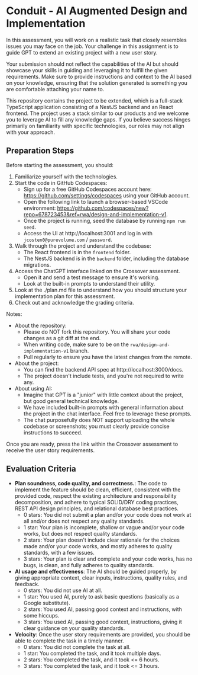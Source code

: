 # Conduit - AI Augmented Design and Implementation

In this assessment, you will work on a realistic task that closely resembles issues you may face on the job. Your challenge in this assignment is to guide GPT to extend an existing project with a new user story.

Your submission should not reflect the capabilities of the AI but should showcase your skills in guiding and leveraging it to fulfill the given requirements. Make sure to provide instructions and context to the AI based on your knowledge, ensuring that the solution generated is something you are comfortable attaching your name to.

This repository contains the project to be extended, which is a full-stack TypeScript application consisting of a NestJS backend and an React frontend. The project uses a stack similar to our products and we welcome you to leverage AI to fill any knowledge gaps. If you believe success hinges primarily on familiarity with specific technologies, our roles may not align with your approach.

## Preparation Steps

Before starting the assessment, you should:

1. Familiarize yourself with the technologies.
1. Start the code in GitHub Codespaces:
   - Sign up for a free GitHub Codespaces account here: https://github.com/settings/codespaces using your GitHub account.
   - Open the following link to launch a browser-based VSCode environment: https://github.com/codespaces/new?repo=678723453&ref=rwa/design-and-implementation-v1.
   - Once the project is running, seed the database by running `npm run seed`.
   - Access the UI at http://localhost:3001 and log in with `jcosten0@purevolume.com` / `password`.
1. Walk through the project and understand the codebase:
   - The React frontend is in the `frontend` folder.
   - The NestJS backend is in the `backend` folder, including the database migrations.
1. Access the ChatGPT interface linked on the Crossover assessment.
   - Open it and send a test message to ensure it's working.
   - Look at the built-in prompts to understand their utility.
1. Look at the ./plan.md file to understand how you should structure your implementation plan for this assessment.
1. Check out and acknowledge the grading criteria.

Notes:

- About the repository:
  - Please do NOT fork this repository. You will share your code changes as a git diff at the end.
  - When writing code, make sure to be on the `rwa/design-and-implementation-v1` branch.
  - Pull regularly to ensure you have the latest changes from the remote.
- About the project:
  - You can find the backend API spec at http://localhost:3000/docs.
  - The project doesn't include tests, and you're not required to write any.
- About using AI:
  - Imagine that GPT is a "junior" with little context about the project, but good general technical knowledge.
  - We have included built-in prompts with general information about the project in the chat interface. Feel free to leverage these prompts.
  - The chat purposefully does NOT support uploading the whole codebase or screenshots; you must clearly provide concise instructions to succeed.

Once you are ready, press the link within the Crossover assessment to receive the user story requirements.

## Evaluation Criteria

- **Plan soundness, code quality, and correctness.**: The code to implement the feature should be clean, efficient, consistent with the provided code, respect the existing architecture and responsibility decomposition, and adhere to typical SOLID/DRY coding practices, REST API design principles, and relational database best practices. 
   - 0 stars: You did not submit a plan and/or your code does not work at all and/or does not respect any quality standards.
   - 1 star: Your plan is incomplete, shallow or vague and/or your code works, but does not respect quality standards.
   - 2 stars: Your plan doesn't include clear rationale for the choices made and/or your code works, and mostly adheres to quality standards, with a few issues.
   - 3 stars: Your plan is clear and complete and your code works, has no bugs, is clean, and fully adheres to quality standards.
- **AI usage and effectiveness**: The AI should be guided properly, by giving appropriate context, clear inputs, instructions, quality rules, and feedback.
   - 0 stars: You did not use AI at all.
   - 1 star: You used AI, purely to ask basic questions (basically as a Google substitute).
   - 2 stars: You used AI, passing good context and instructions, with some hiccups.
   - 3 stars: You used AI, passing good context, instructions, giving it clear guidance on your quality standards.
- **Velocity**: Once the user story requirements are provided, you should be able to complete the task in a timely manner.
   - 0 stars: You did not complete the task at all.
   - 1 star: You completed the task, and it took multiple days.
   - 2 stars: You completed the task, and it took <= 6 hours.
   - 3 stars: You completed the task, and it took <= 3 hours.